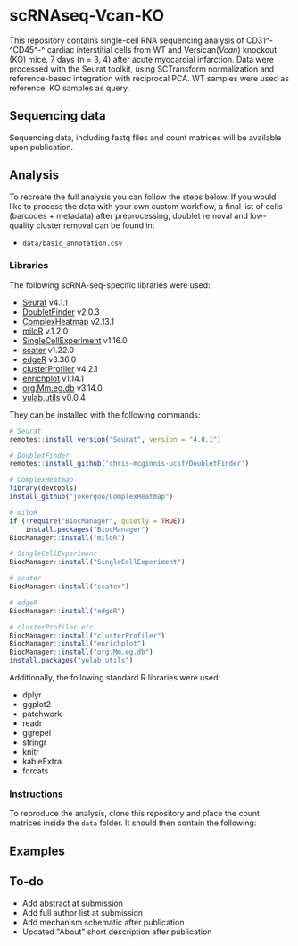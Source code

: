 # scRNAseq-Vcan-KO
This repository contains single-cell RNA sequencing analysis of CD31^-^CD45^-^ cardiac interstitial cells from WT and Versican(*Vcan*) knockout (KO) mice, 7 days (n = 3, 4) after acute myocardial infarction. Data were processed with the Seurat toolkit, using SCTransform normalization and reference-based integration with reciprocal PCA. WT samples were used as reference, KO samples as query.

## Sequencing data
Sequencing data, including fastq files and count matrices will be available upon publication.

## Analysis
To recreate the full analysis you can follow the steps below. If you would like to process the data with your own custom workflow, a final list of cells (barcodes + metadata) after preprocessing, doublet removal and low-quality cluster removal can be found in:

* `data/basic_annotation.csv`

### Libraries
The following scRNA-seq-specific libraries were used:

* [Seurat](https://satijalab.org/seurat/index.html) v4.1.1
* [DoubletFinder](https://github.com/chris-mcginnis-ucsf/DoubletFinder) v2.0.3
* [ComplexHeatmap](https://github.com/jokergoo/ComplexHeatmap) v2.13.1
* [miloR](https://marionilab.github.io/miloR/) v.1.2.0
* [SingleCellExperiment](https://bioconductor.org/packages/release/bioc/html/SingleCellExperiment.html) v1.16.0
* [scater](https://bioconductor.org/packages/release/bioc/html/scater.html) v1.22.0
* [edgeR](https://bioconductor.org/packages/release/bioc/html/edgeR.html) v3.36.0
* [clusterProfiler](https://bioconductor.org/packages/release/bioc/html/clusterProfiler.html) v4.2.1
* [enrichplot](https://bioconductor.org/packages/release/bioc/html/enrichplot.html) v1.14.1
* [org.Mm.eg.db](https://bioconductor.org/packages/release/data/annotation/html/org.Mm.eg.db.html) v3.14.0
* [yulab.utils](https://cran.r-project.org/package=yulab.utils) v0.0.4

They can be installed with the following commands:
```R
# Seurat
remotes::install_version("Seurat", version = "4.0.1")

# DoubletFinder
remotes::install_github('chris-mcginnis-ucsf/DoubletFinder')

# ComplexHeatmap
library(devtools)
install_github("jokergoo/ComplexHeatmap")

# miloR
if (!require("BiocManager", quietly = TRUE))
    install.packages("BiocManager")
BiocManager::install("miloR")

# SingleCellExperiment
BiocManager::install("SingleCellExperiment")

# scater
BiocManager::install("scater")

# edgeR
BiocManager::install("edgeR")

# clusterProfiler etc.
BiocManager::install("clusterProfiler")
BiocManager::install("enrichplot")
BiocManager::install("org.Mm.eg.db")
install.packages("yulab.utils")
```

Additionally, the following standard R libraries were used:
* dplyr
* ggplot2
* patchwork
* readr
* ggrepel
* stringr
* knitr
* kableExtra
* forcats

### Instructions
To reproduce the analysis, clone this repository and place the count matrices inside the `data` folder. It should then contain the following:

## Examples

## To-do
* Add abstract at submission
* Add full author list at submission
* Add mechanism schematic after publication
* Updated "About" short description after publication
